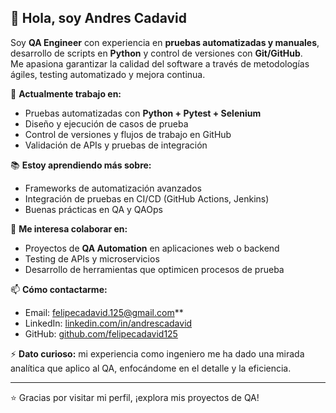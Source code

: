 ## 👋 Hola, soy Andres Cadavid  

Soy **QA Engineer** con experiencia en **pruebas automatizadas y manuales**, desarrollo de scripts en **Python** y control de versiones con **Git/GitHub**.  
Me apasiona garantizar la calidad del software a través de metodologías ágiles, testing automatizado y mejora continua.  

🧪 **Actualmente trabajo en:**  
- Pruebas automatizadas con **Python + Pytest + Selenium**  
- Diseño y ejecución de casos de prueba  
- Control de versiones y flujos de trabajo en GitHub  
- Validación de APIs y pruebas de integración  

📚 **Estoy aprendiendo más sobre:**  
- Frameworks de automatización avanzados  
- Integración de pruebas en CI/CD (GitHub Actions, Jenkins)  
- Buenas prácticas en QA y QAOps  

🤝 **Me interesa colaborar en:**  
- Proyectos de **QA Automation** en aplicaciones web o backend  
- Testing de APIs y microservicios  
- Desarrollo de herramientas que optimicen procesos de prueba  

📫 **Cómo contactarme:**  
- Email: felipecadavid.125@gmail.com**  
- LinkedIn: [linkedin.com/in/andrescadavid](https://linkedin.com/in/andrescadavid)  
- GitHub: [github.com/felipecadavid125](https://github.com/felipecadavid125)  

⚡ **Dato curioso:** mi experiencia como ingeniero me ha dado una mirada analítica que aplico al QA, enfocándome en el detalle y la eficiencia.  

---
⭐ Gracias por visitar mi perfil, ¡explora mis proyectos de QA!

